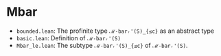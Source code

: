 # Mbar

- `bounded.lean`: The profinite type `ℳ-barᵣ'(S)_{≤c}` as an abstract type
- `basic.lean`: Definition of `ℳ-barᵣ'(S)`
- `Mbar_le.lean`: The subtype `ℳ-barᵣ'(S)_{≤c}` of `ℳ-barᵣ'(S)`.
